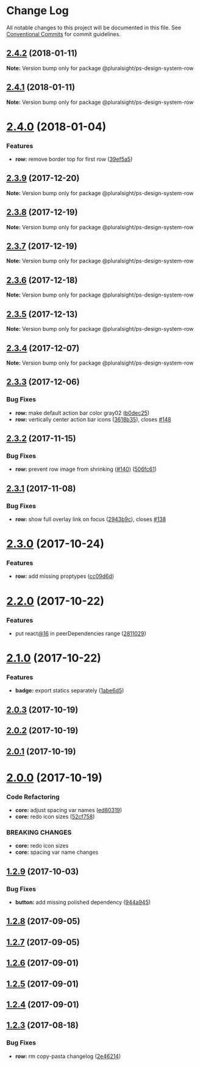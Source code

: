 # Change Log

All notable changes to this project will be documented in this file.
See [Conventional Commits](https://conventionalcommits.org) for commit guidelines.

<a name="2.4.2"></a>
## [2.4.2](https://github.com/pluralsight/design-system/compare/@pluralsight/ps-design-system-row@2.4.1...@pluralsight/ps-design-system-row@2.4.2) (2018-01-11)




**Note:** Version bump only for package @pluralsight/ps-design-system-row

<a name="2.4.1"></a>
## [2.4.1](https://github.com/pluralsight/design-system/compare/@pluralsight/ps-design-system-row@2.4.0...@pluralsight/ps-design-system-row@2.4.1) (2018-01-11)




**Note:** Version bump only for package @pluralsight/ps-design-system-row

<a name="2.4.0"></a>
# [2.4.0](https://github.com/pluralsight/design-system/compare/@pluralsight/ps-design-system-row@2.3.9...@pluralsight/ps-design-system-row@2.4.0) (2018-01-04)


### Features

* **row:** remove border top for first row ([39ef5a5](https://github.com/pluralsight/design-system/commit/39ef5a5))




<a name="2.3.9"></a>
## [2.3.9](https://github.com/pluralsight/design-system/compare/@pluralsight/ps-design-system-row@2.3.8...@pluralsight/ps-design-system-row@2.3.9) (2017-12-20)




**Note:** Version bump only for package @pluralsight/ps-design-system-row

<a name="2.3.8"></a>
## [2.3.8](https://github.com/pluralsight/design-system/compare/@pluralsight/ps-design-system-row@2.3.7...@pluralsight/ps-design-system-row@2.3.8) (2017-12-19)




**Note:** Version bump only for package @pluralsight/ps-design-system-row

<a name="2.3.7"></a>
## [2.3.7](https://github.com/pluralsight/design-system/compare/@pluralsight/ps-design-system-row@2.3.6...@pluralsight/ps-design-system-row@2.3.7) (2017-12-19)




**Note:** Version bump only for package @pluralsight/ps-design-system-row

<a name="2.3.6"></a>
## [2.3.6](https://github.com/pluralsight/design-system/compare/@pluralsight/ps-design-system-row@2.3.5...@pluralsight/ps-design-system-row@2.3.6) (2017-12-18)




**Note:** Version bump only for package @pluralsight/ps-design-system-row

<a name="2.3.5"></a>
## [2.3.5](https://github.com/pluralsight/design-system/compare/@pluralsight/ps-design-system-row@2.3.4...@pluralsight/ps-design-system-row@2.3.5) (2017-12-13)




**Note:** Version bump only for package @pluralsight/ps-design-system-row

<a name="2.3.4"></a>
## [2.3.4](https://github.com/pluralsight/design-system/compare/@pluralsight/ps-design-system-row@2.3.3...@pluralsight/ps-design-system-row@2.3.4) (2017-12-07)




**Note:** Version bump only for package @pluralsight/ps-design-system-row

<a name="2.3.3"></a>
## [2.3.3](https://github.com/pluralsight/design-system/compare/@pluralsight/ps-design-system-row@2.3.2...@pluralsight/ps-design-system-row@2.3.3) (2017-12-06)


### Bug Fixes

* **row:** make default action bar color gray02 ([b0dec25](https://github.com/pluralsight/design-system/commit/b0dec25))
* **row:** vertically center action bar icons ([3618b35](https://github.com/pluralsight/design-system/commit/3618b35)), closes [#148](https://github.com/pluralsight/design-system/issues/148)




<a name="2.3.2"></a>
## [2.3.2](https://github.com/pluralsight/design-system/compare/@pluralsight/ps-design-system-row@2.3.1...@pluralsight/ps-design-system-row@2.3.2) (2017-11-15)


### Bug Fixes

* **row:** prevent row image from shrinking ([#140](https://github.com/pluralsight/design-system/issues/140)) ([506fc61](https://github.com/pluralsight/design-system/commit/506fc61))




<a name="2.3.1"></a>
## [2.3.1](https://github.com/pluralsight/design-system/compare/@pluralsight/ps-design-system-row@2.3.0...@pluralsight/ps-design-system-row@2.3.1) (2017-11-08)


### Bug Fixes

* **row:** show full overlay link on focus ([2943b9c](https://github.com/pluralsight/design-system/commit/2943b9c)), closes [#138](https://github.com/pluralsight/design-system/issues/138)




<a name="2.3.0"></a>
# [2.3.0](https://github.com/pluralsight/design-system/compare/@pluralsight/ps-design-system-row@2.2.0...@pluralsight/ps-design-system-row@2.3.0) (2017-10-24)


### Features

* **row:** add missing proptypes ([cc09d6d](https://github.com/pluralsight/design-system/commit/cc09d6d))




<a name="2.2.0"></a>
# [2.2.0](https://github.com/pluralsight/design-system/compare/@pluralsight/ps-design-system-row@2.1.0...@pluralsight/ps-design-system-row@2.2.0) (2017-10-22)


### Features

* put react[@16](https://github.com/16) in peerDependencies range ([2811029](https://github.com/pluralsight/design-system/commit/2811029))




<a name="2.1.0"></a>
# [2.1.0](https://github.com/pluralsight/design-system/compare/@pluralsight/ps-design-system-row@2.0.3...@pluralsight/ps-design-system-row@2.1.0) (2017-10-22)


### Features

* **badge:** export statics separately ([1abe6d5](https://github.com/pluralsight/design-system/commit/1abe6d5))




<a name="2.0.3"></a>
## [2.0.3](https://github.com/pluralsight/design-system/compare/@pluralsight/ps-design-system-row@2.0.2...@pluralsight/ps-design-system-row@2.0.3) (2017-10-19)




<a name="2.0.2"></a>
## [2.0.2](https://github.com/pluralsight/design-system/compare/@pluralsight/ps-design-system-row@2.0.1...@pluralsight/ps-design-system-row@2.0.2) (2017-10-19)




<a name="2.0.1"></a>
## [2.0.1](https://github.com/pluralsight/design-system/compare/@pluralsight/ps-design-system-row@2.0.0...@pluralsight/ps-design-system-row@2.0.1) (2017-10-19)




<a name="2.0.0"></a>
# [2.0.0](https://github.com/pluralsight/design-system/compare/@pluralsight/ps-design-system-row@1.2.9...@pluralsight/ps-design-system-row@2.0.0) (2017-10-19)


### Code Refactoring

* **core:** adjust spacing var names ([ed80319](https://github.com/pluralsight/design-system/commit/ed80319))
* **core:** redo icon sizes ([52cf758](https://github.com/pluralsight/design-system/commit/52cf758))


### BREAKING CHANGES

* **core:** redo icon sizes
* **core:** spacing var name changes




<a name="1.2.9"></a>
## [1.2.9](https://github.com/pluralsight/design-system/compare/@pluralsight/ps-design-system-row@1.2.8...@pluralsight/ps-design-system-row@1.2.9) (2017-10-03)


### Bug Fixes

* **button:** add missing polished dependency ([944a945](https://github.com/pluralsight/design-system/commit/944a945))




<a name="1.2.8"></a>
## [1.2.8](https://github.com/pluralsight/design-system/compare/@pluralsight/ps-design-system-row@1.2.6...@pluralsight/ps-design-system-row@1.2.8) (2017-09-05)




<a name="1.2.7"></a>
## [1.2.7](https://github.com/pluralsight/design-system/compare/@pluralsight/ps-design-system-row@1.2.3...@pluralsight/ps-design-system-row@1.2.7) (2017-09-05)




<a name="1.2.6"></a>
## [1.2.6](https://github.com/pluralsight/design-system/compare/@pluralsight/ps-design-system-row@1.2.3...@pluralsight/ps-design-system-row@1.2.6) (2017-09-01)




<a name="1.2.5"></a>
## [1.2.5](https://github.com/pluralsight/design-system/compare/@pluralsight/ps-design-system-row@1.2.3...@pluralsight/ps-design-system-row@1.2.5) (2017-09-01)




<a name="1.2.4"></a>
## [1.2.4](https://github.com/pluralsight/design-system/compare/@pluralsight/ps-design-system-row@1.2.3...@pluralsight/ps-design-system-row@1.2.4) (2017-09-01)




<a name="1.2.3"></a>
## [1.2.3](https://github.com/pluralsight/design-system/compare/@pluralsight/ps-design-system-row@1.2.2...@pluralsight/ps-design-system-row@1.2.3) (2017-08-18)


### Bug Fixes

* **row:** rm copy-pasta changelog ([2e46214](https://github.com/pluralsight/design-system/commit/2e46214))
